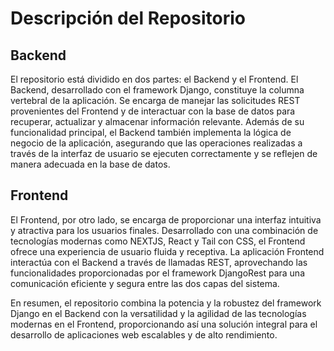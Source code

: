 # Descripción del Repositorio

## Backend

El repositorio está dividido en dos partes: el Backend y el Frontend. El Backend, desarrollado con el framework Django, constituye la columna vertebral de la aplicación. Se encarga de manejar las solicitudes REST provenientes del Frontend y de interactuar con la base de datos para recuperar, actualizar y almacenar información relevante. Además de su funcionalidad principal, el Backend también implementa la lógica de negocio de la aplicación, asegurando que las operaciones realizadas a través de la interfaz de usuario se ejecuten correctamente y se reflejen de manera adecuada en la base de datos.

## Frontend

El Frontend, por otro lado, se encarga de proporcionar una interfaz intuitiva y atractiva para los usuarios finales. Desarrollado con una combinación de tecnologías modernas como NEXTJS, React y Tail con CSS, el Frontend ofrece una experiencia de usuario fluida y receptiva. La aplicación Frontend interactúa con el Backend a través de llamadas REST, aprovechando las funcionalidades proporcionadas por el framework DjangoRest para una comunicación eficiente y segura entre las dos capas del sistema.

En resumen, el repositorio combina la potencia y la robustez del framework Django en el Backend con la versatilidad y la agilidad de las tecnologías modernas en el Frontend, proporcionando así una solución integral para el desarrollo de aplicaciones web escalables y de alto rendimiento.
